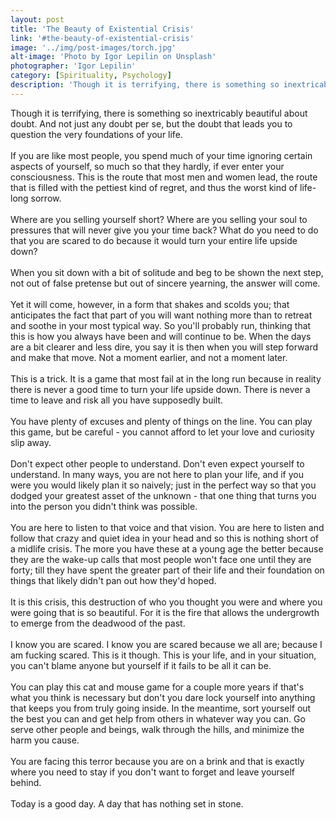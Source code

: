 ```yaml
---
layout: post
title: 'The Beauty of Existential Crisis'
link: '#the-beauty-of-existential-crisis'
image: '../img/post-images/torch.jpg'
alt-image: 'Photo by Igor Lepilin on Unsplash'
photographer: 'Igor Lepilin'
category: [Spirituality, Psychology]
description: 'Though it is terrifying, there is something so inextricably beautiful about doubt. And not just any doubt per se, but the doubt that leads you to question the very foundations of your life.'
---
```


Though it is terrifying, there is something so inextricably beautiful about doubt. And not just any doubt per se, but the doubt that leads you to question the very foundations of your life.
<br>
<br>
If you are like most people, you spend much of your time ignoring certain aspects of yourself, so much so that they hardly, if ever enter your consciousness. This is the route that most men and women lead, the route that is filled with the pettiest kind of regret, and thus the worst kind of life-long sorrow.
<br>
<br>
Where are you selling yourself short? Where are you selling your soul to pressures that will never give you your time back? What do you need to do that you are scared to do because it would turn your entire life upside down? 
<br>
<br>
When you sit down with a bit of solitude and beg to be shown the next step, not out of false pretense but out of sincere yearning, the answer will come. 
<br>
<br>
Yet it will come, however, in a form that shakes and scolds you; that anticipates the fact that part of you will want nothing more than to retreat and soothe in your most typical way. So you'll probably run, thinking that this is how you always have been and will continue to be. When the days are a bit clearer and less dire, you say it is then when you will step forward and make that move. Not a moment earlier, and not a moment later.
<br>
<br>
This is a trick. It is a game that most fail at in the long run because in reality there is never a good time to turn your life upside down. There is never a time to leave and risk all you have supposedly built. 
<br>
<br>
You have plenty of excuses and plenty of things on the line. You can play this game, but be careful - you cannot afford to let your love and curiosity slip away.
<br>
<br>
Don't expect other people to understand. Don't even expect yourself to understand. In many ways, you are not here to plan your life, and if you were you would likely plan it so naively; just in the perfect way so that you dodged your greatest asset of the unknown - that one thing that turns you into the person you didn't think was possible.
<br>
<br>
You are here to listen to that voice and that vision. You are here to listen and follow that crazy and quiet idea in your head and so this is nothing short of a midlife crisis. The more you have these at a young age the better because they are the wake-up calls that most people won't face one until they are forty; till they have spent the greater part of their life and their foundation on things that likely didn't pan out how they'd hoped.
<br>
<br>
It is this crisis, this destruction of who you thought you were and where you were going that is so beautiful. For it is the fire that allows the undergrowth to emerge from the deadwood of the past. 
<br>
<br>
I know you are scared. I know you are scared because we all are; because I am fucking scared. This is it though. This is your life, and in your situation, you can't blame anyone but yourself if it fails to be all it can be. 
<br>
<br>
You can play this cat and mouse game for a couple more years if that's what you think is necessary but don't you dare lock yourself into anything that keeps you from truly going inside. In the meantime, sort yourself out the best you can and get help from others in whatever way you can. Go serve other people and beings, walk through the hills, and minimize the harm you cause. 
<br>
<br>
You are facing this terror because you are on a brink and that is exactly where you need to stay if you don't want to forget and leave yourself behind. 
<br>
<br>
Today is a good day. A day that has nothing set in stone.
